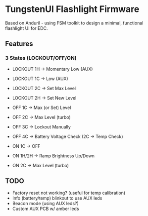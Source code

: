 # TungstenUI Flashlight Firmware

Based on Anduril - using FSM toolkit to design a minimal, functional flashlight UI for EDC.

## Features

### 3 States (LOCKOUT/OFF/ON)

- LOCKOUT 1H -> Momentary Low (AUX)
- LOCKOUT 1C -> Low (AUX)
- LOCKOUT 2C -> Set Max Level
- LOCKOUT 2H -> Set New Level

- OFF 1C -> Max (or Set) Level
- OFF 2C -> Max Level (turbo)
- OFF 3C -> Lockout Manually
- OFF 4C -> Battery Voltage Check (2C -> Temp Check)

- ON 1C -> OFF
- ON 1H/2H -> Ramp Brightness Up/Down
- ON 2C -> Max Level (turbo)

## TODO

- Factory reset not working? (useful for temp calibration)
- Info (battery/temp) blinkout to use AUX leds
- Beacon mode (using AUX leds?)
- Custom AUX PCB w/ amber leds